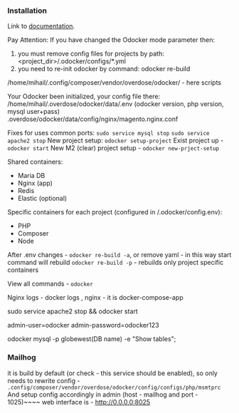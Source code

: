 ### Installation

Link to [documentation](https://overdosedigital.atlassian.net/wiki/spaces/ODMagento/pages/3121381460/ODocker+V2+Tool+installation).

Pay Attention:
If you have changed the Odocker mode parameter then:

1. you must remove config files for projects by path: <project_dir>/.odocker/configs/*.yml
2. you need to re-init odocker by command: odocker re-build

/home/mihail/.config/composer/vendor/overdose/odocker/ - here scripts

Your Odocker been initialized, your config file there: /home/mihail/.overdose/odocker/data/.env
(odocker version, php version, mysql user+pass)
.overdose/odocker/data/config/nginx/magento.nginx.conf

Fixes for uses common ports:
`sudo service mysql stop`
`sudo service apache2 stop`
New project setup: `odocker setup-project`
Exist project up - `odocker start`
New M2 (clear) project setup - `odocker new-prject-setup`

Shared containers:

- Maria DB
- Nginx (app)
- Redis
- Elastic (optional)

Specific containers for each project (configured in <project>/.odocker/config.env):

- PHP
- Composer
- Node

After .env changes - `odocker re-build -a`, or remove yaml - in this way start command will rebuild
`odocker re-build -p` - rebuilds only project specific containers

View all commands - `odocker`

Nginx logs - docker logs <container id>, nginx - it is docker-compose-app

sudo service apache2 stop && odocker start

admin-user=odocker
admin-password=odocker123

odocker mysql -p globewest(DB name) -e "Show tables";

### Mailhog

it is build by default (or check - this service should be enabled),
so only needs to rewrite config - `.config/composer/vendor/overdose/odocker/config/configs/php/msmtprc`
And setup config accordingly in admin (host - mailhog and port - 1025)~~~~
web interface is - http://0.0.0.0:8025
